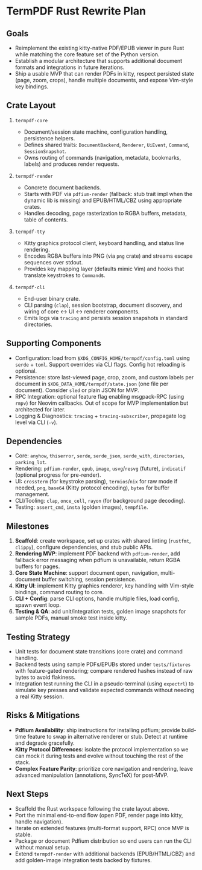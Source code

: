 # TermPDF Rust Rewrite Plan

## Goals
- Reimplement the existing kitty-native PDF/EPUB viewer in pure Rust while matching the core feature set of the Python version.
- Establish a modular architecture that supports additional document formats and integrations in future iterations.
- Ship a usable MVP that can render PDFs in kitty, respect persisted state (page, zoom, crops), handle multiple documents, and expose Vim-style key bindings.

## Crate Layout
1. `termpdf-core`
   - Document/session state machine, configuration handling, persistence helpers.
   - Defines shared traits: `DocumentBackend`, `Renderer`, `UiEvent`, `Command`, `SessionSnapshot`.
   - Owns routing of commands (navigation, metadata, bookmarks, labels) and produces render requests.

2. `termpdf-render`
   - Concrete document backends.
   - Starts with PDF via `pdfium-render` (fallback: stub trait impl when the dynamic lib is missing) and EPUB/HTML/CBZ using appropriate crates.
   - Handles decoding, page rasterization to RGBA buffers, metadata, table of contents.

3. `termpdf-tty`
   - Kitty graphics protocol client, keyboard handling, and status line rendering.
   - Encodes RGBA buffers into PNG (via `png` crate) and streams escape sequences over stdout.
   - Provides key mapping layer (defaults mimic Vim) and hooks that translate keystrokes to `Command`s.

4. `termpdf-cli`
   - End-user binary crate.
   - CLI parsing (`clap`), session bootstrap, document discovery, and wiring of core ↔ UI ↔ renderer components.
   - Emits logs via `tracing` and persists session snapshots in standard directories.

## Supporting Components
- Configuration: load from `$XDG_CONFIG_HOME/termpdf/config.toml` using `serde` + `toml`. Support overrides via CLI flags. Config hot reloading is optional.
- Persistence: store last-viewed page, crop, zoom, and custom labels per document in `$XDG_DATA_HOME/termpdf/state.json` (one file per document). Consider `sled` or plain JSON for MVP.
- RPC Integration: optional feature flag enabling msgpack-RPC (using `rmpv`) for Neovim callbacks. Out of scope for MVP implementation but architected for later.
- Logging & Diagnostics: `tracing` + `tracing-subscriber`, propagate log level via CLI (`-v`).

## Dependencies
- Core: `anyhow`, `thiserror`, `serde`, `serde_json`, `serde_with`, `directories`, `parking_lot`.
- Rendering: `pdfium-render`, `epub`, `image`, `usvg`/`resvg` (future), `indicatif` (optional progress for pre-render).
- UI: `crossterm` (for keystroke parsing), `termios`/`nix` for raw mode if needed, `png`, `base64` (Kitty protocol encoding), `bytes` for buffer management.
- CLI/Tooling: `clap`, `once_cell`, `rayon` (for background page decoding).
- Testing: `assert_cmd`, `insta` (golden images), `tempfile`.

## Milestones
1. **Scaffold**: create workspace, set up crates with shared linting (`rustfmt`, `clippy`), configure dependencies, and stub public APIs.
2. **Rendering MVP**: implement PDF backend with `pdfium-render`, add fallback error messaging when pdfium is unavailable, return RGBA buffers for pages.
3. **Core State Machine**: support document open, navigation, multi-document buffer switching, session persistence.
4. **Kitty UI**: implement Kitty graphics renderer, key handling with Vim-style bindings, command routing to core.
5. **CLI + Config**: parse CLI options, handle multiple files, load config, spawn event loop.
6. **Testing & QA**: add unit/integration tests, golden image snapshots for sample PDFs, manual smoke test inside kitty.

## Testing Strategy
- Unit tests for document state transitions (core crate) and command handling.
- Backend tests using sample PDFs/EPUBs stored under `tests/fixtures` with feature-gated rendering; compare rendered hashes instead of raw bytes to avoid flakiness.
- Integration test running the CLI in a pseudo-terminal (using `expectrl`) to simulate key presses and validate expected commands without needing a real Kitty session.

## Risks & Mitigations
- **Pdfium Availability**: ship instructions for installing pdfium; provide build-time feature to swap in alternative renderer or stub. Detect at runtime and degrade gracefully.
- **Kitty Protocol Differences**: isolate the protocol implementation so we can mock it during tests and evolve without touching the rest of the stack.
- **Complex Feature Parity**: prioritize core navigation and rendering, leave advanced manipulation (annotations, SyncTeX) for post-MVP.

## Next Steps
- Scaffold the Rust workspace following the crate layout above.
- Port the minimal end-to-end flow (open PDF, render page into kitty, handle navigation).
- Iterate on extended features (multi-format support, RPC) once MVP is stable.
- Package or document Pdfium distribution so end users can run the CLI without manual setup.
- Extend `termpdf-render` with additional backends (EPUB/HTML/CBZ) and add golden-image integration tests backed by fixtures.
